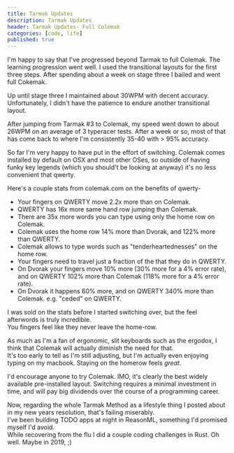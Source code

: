 ```yaml
---
title: Tarmak Updates
description: Tarmak Updates
header: Tarmak Updates- Full Colemak
categories: [code, life]
published: true
---
```

I'm happy to say that I've progressed beyond Tarmak to full Colemak.
The learning progression went well. I used the transitional layouts for the first three steps.
After spending about a week on stage three I bailed and went full Cokemak.  

Up until stage three I maintained about 30WPM with decent accuracy.
Unfortunately, I didn't have the patience to endure another transitional layout.

After jumping from Tarmak #3 to Colemak, my speed went down to about 26WPM on an average of 3 typeracer tests.
After a week or so, most of that has come back to where I'm consistently 35-40 with > 95% accuracy.

So far I'm very happy to have put in the effort of switching. 
Colemak comes installed by default on OSX and most other OSes, so outside of having funky key legends (which you should't be looking at anyway) it's no less convenient that qwerty. 

Here's a couple stats from colemak.com on the benefits of qwerty-
- Your fingers on QWERTY move 2.2x more than on Colemak. 
- QWERTY has 16x more same hand row jumping than Colemak.
- There are 35x more words you can type using only the home row on Colemak.
- Colemak uses the home row 14% more than Dvorak, and 122% more than QWERTY.    
- Colemak allows to type words such as "tenderheartednesses" on the home row.
- Your fingers need to travel just a fraction of the that they do in QWERTY.
- On Dvorak your fingers move 10% more (30% more for a 4% error rate),
and on QWERTY 102% more than Colemak (118% more for a 4% error rate).  
- On Dvorak it happens 60% more, and on QWERTY 340% more than Colemak.
e.g. "ceded" on QWERTY.

I was sold on the stats before I started switching over, but the feel afterwords is truly incredible.  
You fingers feel like they never leave the home-row.

As much as I'm a fan of ergonomic, slit keyboards such as the ergodox, I think that Colemak will actually diminish the need for that.  
It's too early to tell as I'm still adjusting, but I'm actually even enjoying typing on my macbook. Staying on the homerow feels _great_.  

I'd encourage anyone to try Colemak. IMO, it's clearly the best widely available pre-installed layout.
Switching requires a minimal investment in time, and will pay big dividends over the course of a programming career.

Now, regarding the whole Tarmak Method as a lifestyle thing I posted about in my new years resolution, that's failing miserably.  
I've been building TODO apps at night in ReasonML, something I'd promised myself I'd avoid.  
While recovering from the flu I did a couple coding challenges in Rust. Oh well.
Maybe in 2019, ;)

